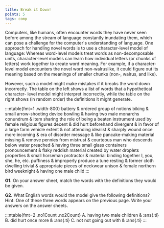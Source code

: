 ```yaml
---
title: Break it Down!
points: 5
tags: comp
---
```


Computers, like humans, often encounter words they have never seen before among the stream of language
constantly inundating them, which can pose a challenge for the computer's understanding of language. One
approach for handling novel words is to use a character-level model of language: Whereas word-level models
treat words as non-decomposable units, character-level models can learn how individual letters (or chunks of
letters) work together to create word meaning. For example, if a character-level model encounters the novel
word non-walruslike, it could figure out its meaning based on the meanings of smaller chunks (non-, walrus,
and like).

However, such a model might make mistakes if it breaks the word down incorrectly. The table on the left
shows a list of words that a hypothetical character- level model might interpret incorrectly, while the table on
the right shows (in random order) the definitions it might generate.

:::ntable{fmt=1 .width-800}
battery & ordered group of notions
biking & small arrow-shooting device
bowling & having two male monarchs
conundrum & item sharing the role of being a beaten instrument used by female religious figures
decent & did hurt beforehand
divergent & in favor of a large farm vehicle
extent & not attending
idealist & sharply wound once more
incoming & era of disorder
message & like pancake-making material
missing & remove pennies from
mistrust & courteous man who descends below water
preached & having three small glass containers
pronouncement & flaky reddish material created by water droplets
properties & small horseman
protractor & material binding together I, you, she, he, etc.
puffiness & improperly produce a tune
resting & former cloth dwelling
trivial & appropriate pieces of neckwear
unison & female northern bird
weeknight & having one male child
:::

**G1.** On your answer sheet, match the words with the definitions they would be given.

**G2.** What English words would the model give the following definitions? Hint: One of these three words appears on the previous page. Write your answers on the answer sheets.

:::ntable{fmt=2 .no1Count .no2Count}
A. having two male children & :ans{.ti}
B. did hurt once more & :ans{.ti}
C. not not going out with & :ans{.ti}
:::